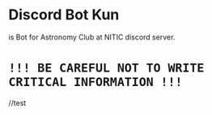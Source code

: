 # Discord Bot Kun
is Bot for Astronomy Club at NITIC discord server.
<br>
# ```!!! BE CAREFUL NOT TO WRITE CRITICAL INFORMATION !!! ```
//test
